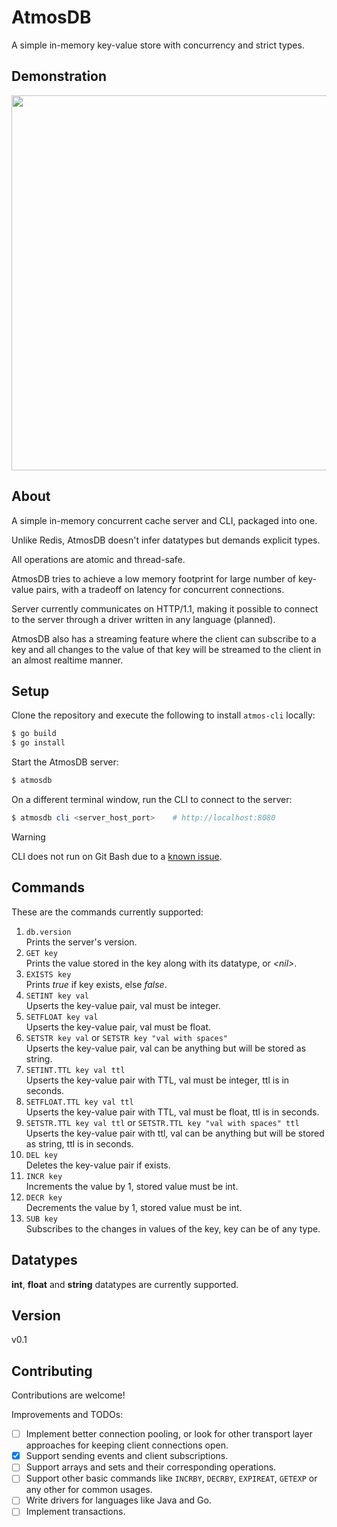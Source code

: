 # AtmosDB

A simple in-memory key-value store with concurrency and strict types.

## Demonstration

<img src="https://github.com/user-attachments/assets/5b128228-cc70-4218-a36d-6e9fddef58b7" width="600px" />

## About

A simple in-memory concurrent cache server and CLI, packaged into one.

Unlike Redis, AtmosDB doesn't infer datatypes but demands explicit types.

All operations are atomic and thread-safe.

AtmosDB tries to achieve a low memory footprint for large number of key-value pairs, with a tradeoff on latency for concurrent connections.

Server currently communicates on HTTP/1.1, making it possible to connect to the server through a driver written in any language (planned).

AtmosDB also has a streaming feature where the client can subscribe to a key and all changes to the value of that key will be streamed to the client in an almost realtime manner.

## Setup

Clone the repository and execute the following to install `atmos-cli` locally:

```powershell
$ go build
$ go install
```

Start the AtmosDB server:

```powershell
$ atmosdb
```

On a different terminal window, run the CLI to connect to the server:

```powershell
$ atmosdb cli <server_host_port>    # http://localhost:8080
```

> [!WARNING]  
> CLI does not run on Git Bash due to a [known issue](https://github.com/chzyer/readline/issues/191).

## Commands

These are the commands currently supported:

1. `db.version`  
   Prints the server's version.
2. `GET key`  
   Prints the value stored in the key along with its datatype, or _\<nil\>_.
3. `EXISTS key`  
   Prints _true_ if key exists, else _false_.
4. `SETINT key val`  
   Upserts the key-value pair, val must be integer.
5. `SETFLOAT key val`  
   Upserts the key-value pair, val must be float.
6. `SETSTR key val` or `SETSTR key "val with spaces"`  
   Upserts the key-value pair, val can be anything but will be stored as string.
7. `SETINT.TTL key val ttl`  
   Upserts the key-value pair with TTL, val must be integer, ttl is in seconds.
8. `SETFLOAT.TTL key val ttl`  
   Upserts the key-value pair with TTL, val must be float, ttl is in seconds.
9. `SETSTR.TTL key val ttl` or `SETSTR.TTL key "val with spaces" ttl`  
   Upserts the key-value pair with ttl, val can be anything but will be stored as string, ttl is in seconds.
10. `DEL key`  
    Deletes the key-value pair if exists.
11. `INCR key`  
    Increments the value by 1, stored value must be int.
12. `DECR key`  
    Decrements the value by 1, stored value must be int.
13. `SUB key`  
    Subscribes to the changes in values of the key, key can be of any type.

## Datatypes

**int**, **float** and **string** datatypes are currently supported.

## Version

v0.1

## Contributing

Contributions are welcome!

Improvements and TODOs:

- [ ] Implement better connection pooling, or look for other transport layer approaches for keeping client connections open.
- [x] Support sending events and client subscriptions.
- [ ] Support arrays and sets and their corresponding operations.
- [ ] Support other basic commands like `INCRBY`, `DECRBY`, `EXPIREAT`, `GETEXP` or any other for common usages.
- [ ] Write drivers for languages like Java and Go.
- [ ] Implement transactions.

